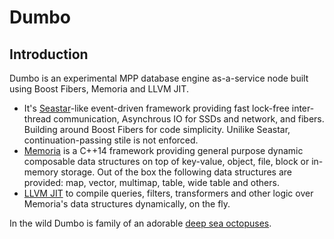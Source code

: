 Dumbo
=======

Introduction
------------

Dumbo is an experimental MPP database engine as-a-service node built using Boost Fibers, Memoria and LLVM JIT.

* It's [Seastar](http://www.seastar-project.org/)-like  event-driven framework providing fast lock-free 
    inter-thread communication, Asynchrous IO for SSDs and network, and fibers. Building around Boost Fibers for 
    code simplicity. Unilike Seastar, continuation-passing stile is not enforced.
* [Memoria](https://bitbucket.org/vsmirnov/memoria/wiki/Home) is a C++14 framework providing 
    general purpose dynamic composable data structures on top of key-value, object, file, block or in-memory storage. 
    Out of the box the following data structures are provided: map, vector, multimap, 
    table, wide table and others. 
* [LLVM JIT](http://llvm.org/) to compile queries, filters, transformers and other logic over Memoria's 
    data structures dynamically, on the fly.

In the wild Dumbo is family of an adorable [deep sea octopuses](http://oceana.org/marine-life/cephalopods-crustaceans-other-shellfish/dumbo-octopuses).

